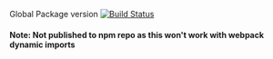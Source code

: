 Global Package version [![Build Status](https://travis-ci.org/flexdinesh/global-package-version.svg?branch=master)](https://travis-ci.org/flexdinesh/global-package-version)


<to be updated>


#### Note: Not published to npm repo as this won't work with webpack dynamic imports
